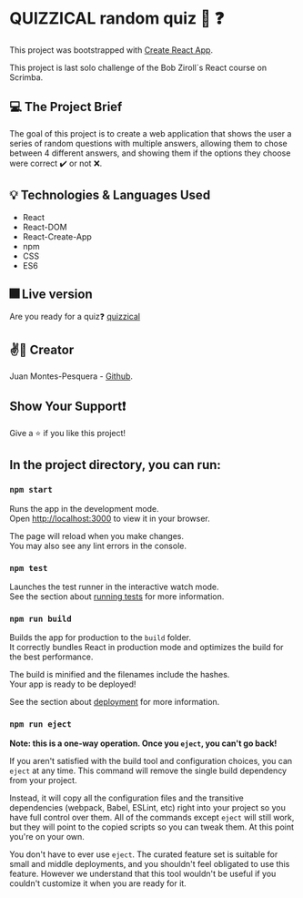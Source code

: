 # QUIZZICAL random quiz :thought_balloon: :question:

This project was bootstrapped with [Create React App](https://github.com/facebook/create-react-app).

This project is last solo challenge of the Bob Ziroll´s React course on Scrimba.

## :computer: The Project Brief

The goal of this project is to create a web application that shows the user a series of random questions with multiple answers, allowing them to chose between 4 different answers, and showing them if the options they choose were correct :heavy_check_mark: or not :x:.

## :bulb: Technologies & Languages Used

- React
- React-DOM
- React-Create-App
- npm
- CSS
- ES6

## :fireworks: Live version

Are you ready for a quiz:question: [quizzical][1] 

[1]: https://quizzical-juandev.netlify.app/

## :v::jack_o_lantern: Creator

Juan Montes-Pesquera - [Github][2].

[2]:  https://github.com/JCMP92/

## Show Your Support:exclamation:

Give a :star: if you like this project!


## In the project directory, you can run:

### `npm start`

Runs the app in the development mode.\
Open [http://localhost:3000](http://localhost:3000) to view it in your browser.

The page will reload when you make changes.\
You may also see any lint errors in the console.

### `npm test`

Launches the test runner in the interactive watch mode.\
See the section about [running tests](https://facebook.github.io/create-react-app/docs/running-tests) for more information.

### `npm run build`

Builds the app for production to the `build` folder.\
It correctly bundles React in production mode and optimizes the build for the best performance.

The build is minified and the filenames include the hashes.\
Your app is ready to be deployed!

See the section about [deployment](https://facebook.github.io/create-react-app/docs/deployment) for more information.

### `npm run eject`

**Note: this is a one-way operation. Once you `eject`, you can't go back!**

If you aren't satisfied with the build tool and configuration choices, you can `eject` at any time. This command will remove the single build dependency from your project.

Instead, it will copy all the configuration files and the transitive dependencies (webpack, Babel, ESLint, etc) right into your project so you have full control over them. All of the commands except `eject` will still work, but they will point to the copied scripts so you can tweak them. At this point you're on your own.

You don't have to ever use `eject`. The curated feature set is suitable for small and middle deployments, and you shouldn't feel obligated to use this feature. However we understand that this tool wouldn't be useful if you couldn't customize it when you are ready for it.

